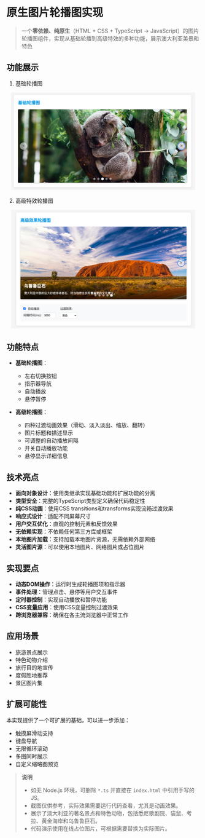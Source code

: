 # 原生图片轮播图实现

> 一个**零依赖、纯原生**（HTML + CSS + TypeScript → JavaScript）的图片轮播图组件，实现从基础轮播到高级特效的多种功能，展示澳大利亚美景和特色

## 功能展示

1. 基础轮播图
<div align="center">
    <img src="./assets/demo1.png" alt="基础轮播图" style="max-width:480px;">
</div>

2. 高级特效轮播图
<div align="center">
    <img src="./assets/demo2.png" alt="高级特效轮播图" style="max-width:480px;">
</div>

## 功能特点

- **基础轮播图**：
  - 左右切换按钮
  - 指示器导航
  - 自动播放
  - 悬停暂停

- **高级轮播图**：
  - 四种过渡动画效果（滑动、淡入淡出、缩放、翻转）
  - 图片标题和描述显示
  - 可调整的自动播放间隔
  - 开关自动播放功能
  - 悬停显示详细信息

## 技术亮点

- **面向对象设计**：使用类继承实现基础功能和扩展功能的分离
- **类型安全**：完整的TypeScript类型定义确保代码稳定性
- **纯CSS动画**：使用CSS transitions和transforms实现流畅过渡效果
- **响应式设计**：适配不同屏幕尺寸
- **用户交互优化**：直观的控制元素和反馈效果
- **无依赖实现**：不依赖任何第三方库或框架
- **本地图片加载**：支持加载本地图片资源，无需依赖外部网络
- **灵活图片源**：可以使用本地图片、网络图片或占位图片

## 实现要点

- **动态DOM操作**：运行时生成轮播图项和指示器
- **事件处理**：管理点击、悬停等用户交互事件
- **定时器控制**：实现自动播放和暂停功能
- **CSS变量应用**：使用CSS变量控制过渡效果
- **跨浏览器兼容**：确保在各主流浏览器中正常工作

## 应用场景

- 旅游景点展示
- 特色动物介绍
- 旅行目的地宣传
- 度假胜地推荐
- 景区图片集

## 扩展可能性

本实现提供了一个可扩展的基础，可以进一步添加：

- 触摸屏滑动支持
- 键盘导航
- 无限循环滚动
- 多图同时展示
- 自定义缩略图预览

> **说明**    
> - 如无 Node.js 环境，可删除 `*.ts` 并直接在 `index.html` 中引用手写的 JS。
> - 截图仅供参考，实际效果需要运行代码查看，尤其是动画效果。
> - 展示了澳大利亚的著名景点和特色动物，包括悉尼歌剧院、袋鼠、考拉、黄金海岸和乌鲁鲁巨石。
> - 代码演示使用在线占位图片，可根据需要替换为实际图片。